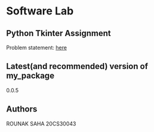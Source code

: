 # Software Lab 

## Python Tkinter Assignment
Problem statement: [here](https://github.com/dasabir/CS29006_SW_Lab_Spr2022/tree/master/Python_Tkinter_Assignment)

## Latest(and recommended) version of my_package
0.0.5

## Authors
ROUNAK SAHA
20CS30043

